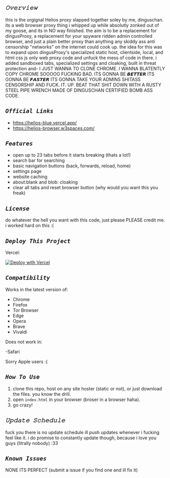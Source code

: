 ## ***`𝙾𝚟𝚎𝚛𝚟𝚒𝚎𝚠`***

this is the orgignal Helios proxy slapped together soley by me, dinguschan. its a web browser proxy thing i whipped up while absolutly zonked out of my goose, and its in NO way finished. the aim is to be a replacement for dingusProxy, a replacement for your spyware ridden admin controlled browser, and just a plain better proxy than anything any skiddy ass anti censorship "networks" on the internet could cook up. the idea for this was to expand upon dingusProxy's specialized static host, clientside, local, and html css js only web proxy code and unfuck the mess of code in there. i added sandboxed tabs, specialized settings and cloaking, built in threat protection and- I JUST WANNA TO CLONE CHROME. I WANNA BLATENTLY COPY CHROME SOOOOO FUCKING BAD. ITS GONNA BE 𝘽𝙀𝙏𝙏𝙀𝙍 ITS GONNA BE 𝙁𝘼𝙎𝙏𝙀𝙍 ITS GONNA TAKE YOUR ADMINS SHITASS CENSORSHIP AND FUCK. IT. UP. BEAT THAT SHIT DOWN WITH A RUSTY STEEL PIPE WRENCH MADE OF DINGUSCHAN CERTIFIED BOMB ASS CODE.

## ***`Official Links`***

- https://helios-blue.vercel.app/
- https://helios-browser.w3spaces.com/

## ***`Features`***

- open up to 23 tabs before it starts breaking (thats a lot!)
- search bar for searching
- basic navigation buttons (back, forwards, reload, home)
- settings page
- website caching
- about:blank and blob: cloaking
- clear all tabs and reset browser button (why would you want this you freak)

## ***`License`***

do whatever the hell you want with this code, just please PLEASE credit me. i worked hard on this :(

## ***`Deploy This Project`***
Vercel:
 
[![Deploy with Vercel](https://vercel.com/button)](https://vercel.com/new/clone?repository-url=https%3A%2F%2Fgithub.com%2Fdinguschan-owo%2FHelios%2Ftree%2Fmain%2F)

## ***`Compatibility`***

Works in the latest version of:

- Chrome
- Firefox
- Tor Browser
- Edge
- Opera
- Brave
- Vivaldi

Does not work in:

-Safari

Sorry Apple users :(

## ***`How To Use`***

1. clone this repo, host on any site hoster (static or not), or just download the files. you know the drill.
2. open `index.html` in your browser (broser in a browser haha).
3. go crazy!

## ***`𝚄𝚙𝚍𝚊𝚝𝚎 𝚂𝚌𝚑𝚎𝚍𝚞𝚕𝚎`***

fuck you there is no update schedule ill push updates whenever i fucking feel like it. i do promise to constantly update though, because i love you guys (litrally nobody) :33

## ***`Known Issues`***

NONE ITS PERFECT (submit a issue if you find one and ill fix it)
